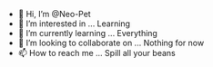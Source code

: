 - 👋 Hi, I’m @Neo-Pet
- 👀 I’m interested in ... Learning
- 🌱 I’m currently learning ... Everything
- 💞️ I’m looking to collaborate on ... Nothing for now
- 📫 How to reach me ... Spill all your beans

<!---
Neo-Pet/Neo-Pet is a ✨ special ✨ repository because its `README.md` (this file) appears on your GitHub profile.
You can click the Preview link to take a look at your changes... I know github (Nep-Nep argues)
--->
